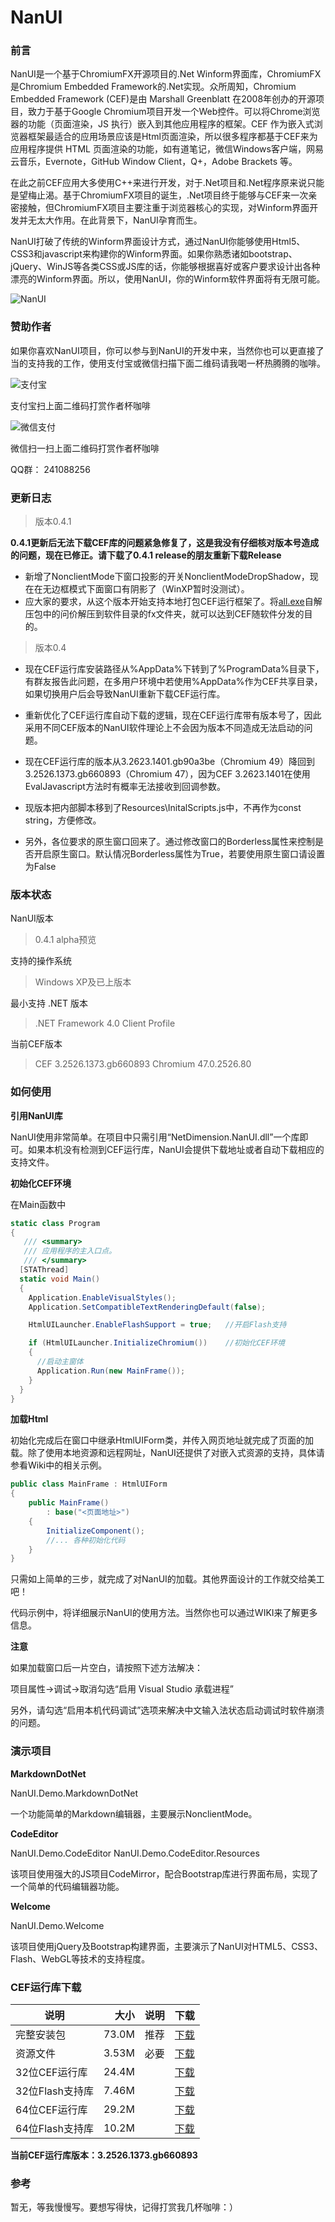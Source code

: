 # NanUI
### 前言
NanUI是一个基于ChromiumFX开源项目的.Net Winform界面库，ChromiumFX是Chromium Embedded Framework的.Net实现。众所周知，Chromium Embedded Framework (CEF)是由 Marshall Greenblatt 在2008年创办的开源项目，致力于基于Google Chromium项目开发一个Web控件。可以将Chrome浏览器的功能（页面渲染，JS 执行）嵌入到其他应用程序的框架。CEF 作为嵌入式浏览器框架最适合的应用场景应该是Html页面渲染，所以很多程序都基于CEF来为应用程序提供 HTML 页面渲染的功能，如有道笔记，微信Windows客户端，网易云音乐，Evernote，GitHub Window Client，Q+，Adobe Brackets 等。

在此之前CEF应用大多使用C++来进行开发，对于.Net项目和.Net程序原来说只能是望梅止渴。基于ChromiumFX项目的诞生，.Net项目终于能够与CEF来一次亲密接触，但ChromiumFX项目主要注重于浏览器核心的实现，对Winform界面开发并无太大作用。在此背景下，NanUI孕育而生。

NanUI打破了传统的Winform界面设计方式，通过NanUI你能够使用Html5、CSS3和javascript来构建你的Winform界面。如果你熟悉诸如bootstrap、jQuery、WinJS等各类CSS或JS库的话，你能够根据喜好或客户要求设计出各种漂亮的Winform界面。所以，使用NanUI，你的Winform软件界面将有无限可能。

![NanUI](http://images2015.cnblogs.com/blog/352785/201605/352785-20160518180435701-1461536015.png)


### 赞助作者
如果你喜欢NanUI项目，你可以参与到NanUI的开发中来，当然你也可以更直接了当的支持我的工作，使用支付宝或微信扫描下面二维码请我喝一杯热腾腾的咖啡。

![支付宝](http://images2015.cnblogs.com/blog/352785/201606/352785-20160608004055668-1675779685.png)

支付宝扫上面二维码打赏作者杯咖啡

![微信支付](http://images2015.cnblogs.com/blog/352785/201606/352785-20160612234514761-199610391.jpg)

微信扫一扫上面二维码打赏作者杯咖啡

QQ群：
241088256

### 更新日志
> 版本0.4.1

**0.4.1更新后无法下载CEF库的问题紧急修复了，这是我没有仔细核对版本号造成的问题，现在已修正。请下载了0.4.1 release的朋友重新下载Release**

 - 新增了NonclientMode下窗口投影的开关NonclientModeDropShadow，现在在无边框模式下面窗口有阴影了（WinXP暂时没测试）。
 - 应大家的要求，从这个版本开始支持本地打包CEF运行框架了。将[all.exe](http://www.ohtrip.cn/NanUI/NanUIPackages/3.2526.1373/all.exe)自解压包中的问价解压到软件目录的fx文件夹，就可以达到CEF随软件分发的目的。


> 版本0.4

- 现在CEF运行库安装路径从%AppData%下转到了%ProgramData%目录下，有群友报告此问题，在多用户环境中若使用%AppData%作为CEF共享目录，如果切换用户后会导致NanUI重新下载CEF运行库。

- 重新优化了CEF运行库自动下载的逻辑，现在CEF运行库带有版本号了，因此采用不同CEF版本的NanUI软件理论上不会因为版本不同造成无法启动的问题。

- 现在CEF运行库的版本从3.2623.1401.gb90a3be（Chromium 49）降回到3.2526.1373.gb660893（Chromium 47），因为CEF 3.2623.1401在使用EvalJavascript方法时有概率无法接收到回调参数。

- 现版本把内部脚本移到了Resources\InitalScripts.js中，不再作为const string，方便修改。

- 另外，各位要求的原生窗口回来了。通过修改窗口的Borderless属性来控制是否开启原生窗口。默认情况Borderless属性为True，若要使用原生窗口请设置为False


### 版本状态
NanUI版本
> 0.4.1 alpha预览

支持的操作系统
> Windows XP及已上版本

最小支持 .NET 版本
> .NET Framework 4.0 Client Profile

当前CEF版本
> CEF 3.2526.1373.gb660893 Chromium 47.0.2526.80

### 如何使用
**引用NanUI库**

NanUI使用非常简单。在项目中只需引用“NetDimension.NanUI.dll”一个库即可。如果本机没有检测到CEF运行库，NanUI会提供下载地址或者自动下载相应的支持文件。

**初始化CEF环境**

在Main函数中
```C#
static class Program
{
   /// <summary>
   /// 应用程序的主入口点。
   /// </summary>
  [STAThread]
  static void Main()
  {
	Application.EnableVisualStyles();
	Application.SetCompatibleTextRenderingDefault(false);

	HtmlUILauncher.EnableFlashSupport = true;	//开启Flash支持

	if (HtmlUILauncher.InitializeChromium())	//初始化CEF环境
	{
	  //启动主窗体
	  Application.Run(new MainFrame());
	}
  }
}
```

**加载Html**

初始化完成后在窗口中继承HtmlUIForm类，并传入网页地址就完成了页面的加载。除了使用本地资源和远程网址，NanUI还提供了对嵌入式资源的支持，具体请参看Wiki中的相关示例。
```C#
public class MainFrame : HtmlUIForm
{
	public MainFrame()
		: base("<页面地址>")
	{
		InitializeComponent();
		//... 各种初始化代码
	}
}

```

只需如上简单的三步，就完成了对NanUI的加载。其他界面设计的工作就交给美工吧！

代码示例中，将详细展示NanUI的使用方法。当然你也可以通过WIKI来了解更多信息。

**注意**

如果加载窗口后一片空白，请按照下述方法解决：

项目属性->调试->取消勾选“启用 Visual Studio 承载进程”

另外，请勾选“启用本机代码调试”选项来解决中文输入法状态启动调试时软件崩溃的问题。

### 演示项目

**MarkdownDotNet**

NanUI.Demo.MarkdownDotNet

一个功能简单的Markdown编辑器，主要展示NonclientMode。

**CodeEditor**

NanUI.Demo.CodeEditor
NanUI.Demo.CodeEditor.Resources

该项目使用强大的JS项目CodeMirror，配合Bootstrap库进行界面布局，实现了一个简单的代码编辑器功能。

**Welcome**

NanUI.Demo.Welcome

该项目使用jQuery及Bootstrap构建界面，主要演示了NanUI对HTML5、CSS3、Flash、WebGL等技术的支持程度。

### CEF运行库下载
| 说明           | 大小  | 说明  | 下载                                                           |
| -------------- |------:|:-----:|:-------------------------------------------------------------:|
| 完整安装包      | 73.0M | 推荐  | [下载](http://www.ohtrip.cn/NanUI/NanUIPackages/3.2526.1373/all.exe)             |
| 资源文件        | 3.53M | 必要  | [下载](http://www.ohtrip.cn/NanUI/NanUIPackages/3.2526.1373/resources.exe)       |
| 32位CEF运行库   | 24.4M |      | [下载](http://www.ohtrip.cn/NanUI/NanUIPackages/3.2526.1373/x86/cef_x86.exe.exe)  |
| 32位Flash支持库 | 7.46M |      | [下载](http://www.ohtrip.cn/NanUI/NanUIPackages/3.2526.1373/x86/flash_x86.exe)    |
| 64位CEF运行库   | 29.2M |      | [下载](http://www.ohtrip.cn/NanUI/NanUIPackages/3.2526.1373/x64/cef_x64.exe.exe)  |
| 64位Flash支持库 | 10.2M |      | [下载](http://www.ohtrip.cn/NanUI/NanUIPackages/3.2526.1373/x64/flash_x64.exe)    |

**当前CEF运行库版本：3.2526.1373.gb660893**

### 参考
暂无，等我慢慢写。要想写得快，记得打赏我几杯咖啡：）
